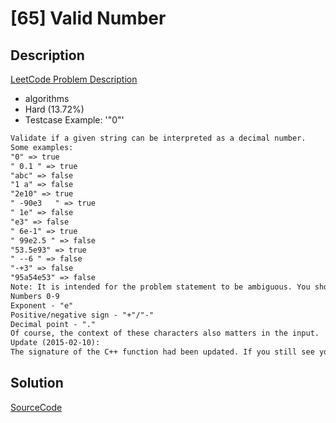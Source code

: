 # [65] Valid Number

## Description

[LeetCode Problem Description](https://leetcode.com/problems/valid-number/description/)

* algorithms
* Hard (13.72%)
* Testcase Example:  '"0"'

```md
Validate if a given string can be interpreted as a decimal number.
Some examples:
"0" => true
" 0.1 " => true
"abc" => false
"1 a" => false
"2e10" => true
" -90e3   " => true
" 1e" => false
"e3" => false
" 6e-1" => true
" 99e2.5 " => false
"53.5e93" => true
" --6 " => false
"-+3" => false
"95a54e53" => false
Note: It is intended for the problem statement to be ambiguous. You should gather all requirements up front before implementing one. However, here is a list of characters that can be in a valid decimal number:
Numbers 0-9
Exponent - "e"
Positive/negative sign - "+"/"-"
Decimal point - "."
Of course, the context of these characters also matters in the input.
Update (2015-02-10):
The signature of the C++ function had been updated. If you still see your function signature accepts a const char * argument, please click the reload button to reset your code definition.

```

## Solution

[SourceCode](./solution.js)